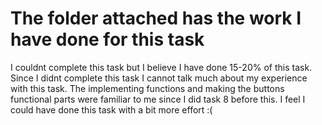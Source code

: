 # The folder attached has the work I have done for this task

I couldnt complete this task but I believe I have done 15-20% of this task. Since I didnt complete this task I cannot talk much about my experience with this task. The implementing functions and making the buttons functional parts were familiar to me since I did task 8 before this. I feel I could have done this task with a bit more effort :(

